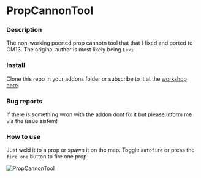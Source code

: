 # PropCannonTool

### Description
The non-working poerted prop cannotn tool that that I fixed and ported to GM13. The original author is most likely being `Lexi`

### Install
Clone this repo in your addons folder or subscribe to it at the [workshop here](https://steamcommunity.com/sharedfiles/filedetails/?id=286474801).

### Bug reports
If there is something wron with the addon dont fix it but please inform me via the issue sistem!

### How to use
Just weld it to a prop or spawn it on the map. Toggle `autofire` or press the `fire one` button to fire one prop

![PropCannonTool](https://raw.githubusercontent.com/dvdvideo1234/PropCannonTool/master/data/pictures/screenshot.jpg)
